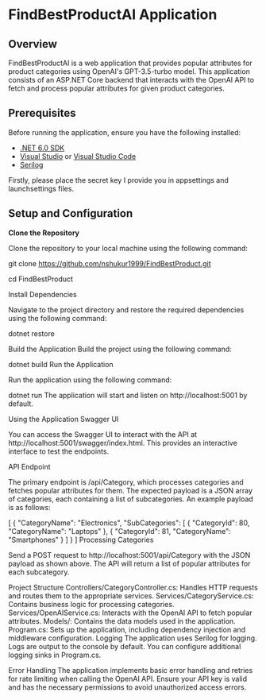 # FindBestProductAI Application

## Overview

FindBestProductAI is a web application that provides popular attributes for product categories using OpenAI's GPT-3.5-turbo model. This application consists of an ASP.NET Core backend that interacts with the OpenAI API to fetch and process popular attributes for given product categories.

## Prerequisites

Before running the application, ensure you have the following installed:

- [.NET 6.0 SDK](https://dotnet.microsoft.com/download/dotnet/6.0)
- [Visual Studio](https://visualstudio.microsoft.com/) or [Visual Studio Code](https://code.visualstudio.com/)
- [Serilog](https://serilog.net/)

Firstly, please place the secret key I provide you in appsettings and launchsettings files.

## Setup and Configuration

 **Clone the Repository**
   
   Clone the repository to your local machine using the following command:

   git clone https://github.com/nshukur1999/FindBestProduct.git
   
   cd FindBestProduct
   

Install Dependencies

Navigate to the project directory and restore the required dependencies using the following command:


dotnet restore


Build the Application
Build the project using the following command:

dotnet build
Run the Application

Run the application using the following command:

dotnet run
The application will start and listen on http://localhost:5001 by default.

Using the Application
Swagger UI

You can access the Swagger UI to interact with the API at http://localhost:5001/swagger/index.html. This provides an interactive interface to test the endpoints.

API Endpoint

The primary endpoint is /api/Category, which processes categories and fetches popular attributes for them. The expected payload is a JSON array of categories, each containing a list of subcategories. An example payload is as follows:

[
  {
    "CategoryName": "Electronics",
    "SubCategories": [
      {
        "CategoryId": 80,
        "CategoryName": "Laptops"
      },
      {
        "CategoryId": 81,
        "CategoryName": "Smartphones"
      }
    ]
  }
]
Processing Categories

Send a POST request to http://localhost:5001/api/Category with the JSON payload as shown above. The API will return a list of popular attributes for each subcategory.

Project Structure
Controllers/CategoryController.cs: Handles HTTP requests and routes them to the appropriate services.
Services/CategoryService.cs: Contains business logic for processing categories.
Services/OpenAIService.cs: Interacts with the OpenAI API to fetch popular attributes.
Models/: Contains the data models used in the application.
Program.cs: Sets up the application, including dependency injection and middleware configuration.
Logging
The application uses Serilog for logging. Logs are output to the console by default. You can configure additional logging sinks in Program.cs.

Error Handling
The application implements basic error handling and retries for rate limiting when calling the OpenAI API.
Ensure your API key is valid and has the necessary permissions to avoid unauthorized access errors.
